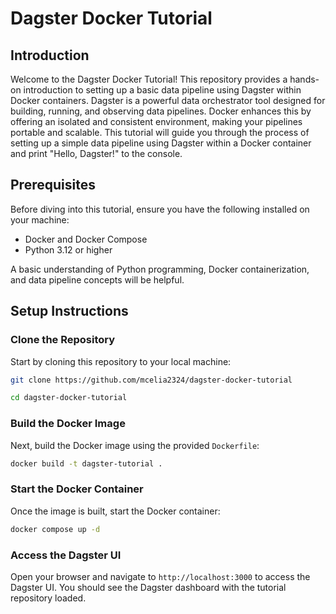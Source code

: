 # Dagster Docker Tutorial

## Introduction

Welcome to the Dagster Docker Tutorial! This repository provides a hands-on introduction to setting up a basic data pipeline using Dagster within Docker containers. Dagster is a powerful data orchestrator tool designed for building, running, and observing data pipelines. Docker enhances this by offering an isolated and consistent environment, making your pipelines portable and scalable. This tutorial will guide you through the process of setting up a simple data pipeline using Dagster within a Docker container and print "Hello, Dagster!" to the console.

## Prerequisites

Before diving into this tutorial, ensure you have the following installed on your machine:

- Docker and Docker Compose
- Python 3.12 or higher

A basic understanding of Python programming, Docker containerization, and data pipeline concepts will be helpful.

## Setup Instructions

### Clone the Repository

Start by cloning this repository to your local machine:

```bash
git clone https://github.com/mcelia2324/dagster-docker-tutorial

cd dagster-docker-tutorial
```

### Build the Docker Image

Next, build the Docker image using the provided `Dockerfile`:

```bash
docker build -t dagster-tutorial .
```

### Start the Docker Container

Once the image is built, start the Docker container:

```bash
docker compose up -d
```

### Access the Dagster UI

Open your browser and navigate to `http://localhost:3000` to access the Dagster UI. You should see the Dagster dashboard with the tutorial repository loaded.
